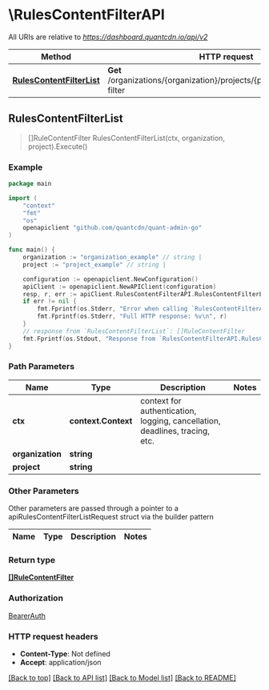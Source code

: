 # \RulesContentFilterAPI

All URIs are relative to *https://dashboard.quantcdn.io/api/v2*

Method | HTTP request | Description
------------- | ------------- | -------------
[**RulesContentFilterList**](RulesContentFilterAPI.md#RulesContentFilterList) | **Get** /organizations/{organization}/projects/{project}/rules/content-filter | 



## RulesContentFilterList

> []RuleContentFilter RulesContentFilterList(ctx, organization, project).Execute()



### Example

```go
package main

import (
	"context"
	"fmt"
	"os"
	openapiclient "github.com/quantcdn/quant-admin-go"
)

func main() {
	organization := "organization_example" // string | 
	project := "project_example" // string | 

	configuration := openapiclient.NewConfiguration()
	apiClient := openapiclient.NewAPIClient(configuration)
	resp, r, err := apiClient.RulesContentFilterAPI.RulesContentFilterList(context.Background(), organization, project).Execute()
	if err != nil {
		fmt.Fprintf(os.Stderr, "Error when calling `RulesContentFilterAPI.RulesContentFilterList``: %v\n", err)
		fmt.Fprintf(os.Stderr, "Full HTTP response: %v\n", r)
	}
	// response from `RulesContentFilterList`: []RuleContentFilter
	fmt.Fprintf(os.Stdout, "Response from `RulesContentFilterAPI.RulesContentFilterList`: %v\n", resp)
}
```

### Path Parameters


Name | Type | Description  | Notes
------------- | ------------- | ------------- | -------------
**ctx** | **context.Context** | context for authentication, logging, cancellation, deadlines, tracing, etc.
**organization** | **string** |  | 
**project** | **string** |  | 

### Other Parameters

Other parameters are passed through a pointer to a apiRulesContentFilterListRequest struct via the builder pattern


Name | Type | Description  | Notes
------------- | ------------- | ------------- | -------------



### Return type

[**[]RuleContentFilter**](RuleContentFilter.md)

### Authorization

[BearerAuth](../README.md#BearerAuth)

### HTTP request headers

- **Content-Type**: Not defined
- **Accept**: application/json

[[Back to top]](#) [[Back to API list]](../README.md#documentation-for-api-endpoints)
[[Back to Model list]](../README.md#documentation-for-models)
[[Back to README]](../README.md)

